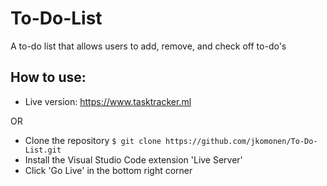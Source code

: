 # To-Do-List

A to-do list that allows users to add, remove, and check off to-do's

## How to use:

- Live version: https://www.tasktracker.ml

OR

- Clone the repository
```$ git clone https://github.com/jkomonen/To-Do-List.git```
- Install the Visual Studio Code extension 'Live Server'
- Click 'Go Live' in the bottom right corner